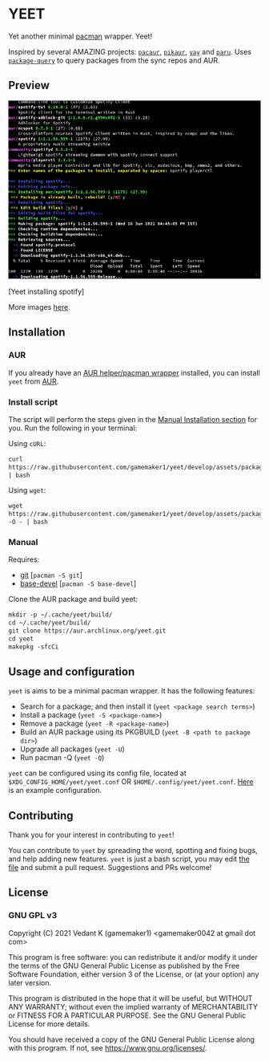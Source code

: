 # YEET

Yet another minimal [pacman](https://wiki.archlinux.org/title/Pacman) wrapper. Yeet!

Inspired by several AMAZING projects: [`pacaur`](https://aur.archlinux.org/pacaur), [`pikaur`](https://aur.archlinux.org/pikaur), [`yay`](https://aur.archlinux.org/yay) and [`paru`](https://aur.archlinux.org/paru). Uses [`package-query`](https://aur.archlinux.org/package-query) to query packages from the sync repos and AUR.

## Preview

![[Yeet installing spotify](./assets/media/install-process.png)](./assets/media/install-process.png)

[Yeet installing spotify]

More images [here](./assets/media/).

## Installation

### AUR

If you already have an [AUR helper/pacman wrapper](https://wiki.archlinux.org/title/AUR_helpers) installed, you can install `yeet` from [AUR](https://aur/archlinux.org/packages/yeet).

### Install script

The script will perform the steps given in the [Manual Installation section](#manual) for you. Run the following in your terminal:

Using `cURL`:

```
curl https://raw.githubusercontent.com/gamemaker1/yeet/develop/assets/package/install | bash
```

Using `wget`:

```
wget https://raw.githubusercontent.com/gamemaker1/yeet/develop/assets/package/install -O - | bash
```

### Manual

Requires:

- [git](https://aur.archlinux.org/git) [`pacman -S git`]
- [base-devel](https://aur.archlinux.org/base-devel) [`pacman -S base-devel`]

Clone the AUR package and build yeet:

```
mkdir -p ~/.cache/yeet/build/
cd ~/.cache/yeet/build/
git clone https://aur.archlinux.org/yeet.git
cd yeet
makepkg -sfcCi
```

## Usage and configuration

`yeet` is aims to be a minimal pacman wrapper. It has the following features:

- Search for a package; and then install it (`yeet <package search terms>`)
- Install a package (`yeet -S <package-name>`)
- Remove a package (`yeet -R <package-name>`)
- Build an AUR package using its PKGBUILD (`yeet -B <path to package dir>`)
- Upgrade all packages (`yeet -U`)
- Run pacman -Q (`yeet -Q`)

`yeet` can be configured using its config file, located at `$XDG_CONFIG_HOME/yeet/yeet.conf` OR `$HOME/.config/yeet/yeet.conf`. [Here](./assets/package/yeet.example.conf) is an example configuration.

## Contributing

Thank you for your interest in contributing to `yeet`!

You can contribute to `yeet` by spreading the word, spotting and fixing bugs, and help adding new features. `yeet` is just a bash script, you may edit [the file](./source/yeet) and submit a pull request. Suggestions and PRs welcome!

## License

### GNU GPL v3

Copyright (C) 2021 Vedant K (gamemaker1) \<gamemaker0042 at gmail dot com\>

This program is free software: you can redistribute it and/or modify
it under the terms of the GNU General Public License as published by
the Free Software Foundation, either version 3 of the License, or
(at your option) any later version.

This program is distributed in the hope that it will be useful,
but WITHOUT ANY WARRANTY; without even the implied warranty of
MERCHANTABILITY or FITNESS FOR A PARTICULAR PURPOSE. See the
GNU General Public License for more details.

You should have received a copy of the GNU General Public License
along with this program. If not, see <https://www.gnu.org/licenses/>.
